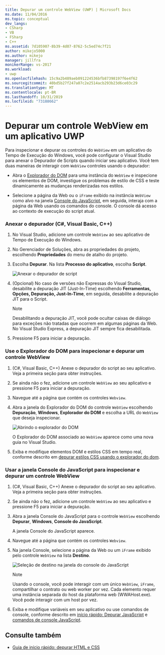 ```yaml
---
title: Depurar um controle WebView (UWP) | Microsoft Docs
ms.date: 11/04/2016
ms.topic: conceptual
dev_langs:
- CSharp
- VB
- FSharp
- C++
ms.assetid: 7d105907-8b39-4d07-8762-5c5ed74c7f21
author: mikejo5000
ms.author: mikejo
manager: jillfra
monikerRange: vs-2017
ms.workload:
- uwp
ms.openlocfilehash: 15c9a2b489aeb091224536bfb87398197f6e4f62
ms.sourcegitcommit: 40bd5b27f247a07c2e2514acb293b23d6ce03c29
ms.translationtype: MT
ms.contentlocale: pt-BR
ms.lasthandoff: 10/31/2019
ms.locfileid: "73188662"
---
```

# <a name="debug-a-webview-control-in-a-uwp-app"></a>Depurar um controle WebView em um aplicativo UWP

 Para inspecionar e depurar os controles do `WebView` em um aplicativo do Tempo de Execução do Windows, você pode configurar o Visual Studio para anexar o Depurador de Scripts quando iniciar seu aplicativo. Você tem duas maneiras de interagir com `WebView` controles usando o depurador:

- Abra o [Explorador do DOM](../debugger/quickstart-debug-html-and-css.md) para uma instância do `WebView` e inspecione os elementos de DOM, investigue os problemas de estilo de CSS e teste dinamicamente as mudanças renderizadas nos estilos.

- Selecione a página da Web ou o `iFrame` exibido na instância `WebView` como alvo na janela [Console do JavaScript](../debugger/javascript-console-commands.md?view=vs-2017), em seguida, interaja com a página da Web usando os comandos do console. O console dá acesso ao contexto de execução do script atual.

### <a name="attach-the-debugger-c-visual-basic-c"></a>Anexar o depurador (C#, Visual Basic, C++)

1. No Visual Studio, adicione um controle `WebView` ao seu aplicativo de Tempo de Execução do Windows.

2. No Gerenciador de Soluções, abra as propriedades do projeto, escolhendo **Propriedades** do menu de atalho do projeto.

3. Escolha **Depurar**. Na lista **Processo do aplicativo**, escolha **Script**.

     ![Anexar o depurador de script](../debugger/media/js_dom_webview_script_debugger.png "JS_DOM_WebView_Script_Debugger")

4. (Opcional) No caso de versões não Expressas do Visual Studio, desabilite a depuração JIT (Just-In-Time) escolhendo **Ferramentas, Opções, Depuração, Just-In-Time**, em seguida, desabilite a depuração JIT para o Script.

    > [!NOTE]
    > Desabilitando a depuração JIT, você pode ocultar caixas de diálogo para exceções não tratadas que ocorrem em algumas páginas da Web. No Visual Studio Express, a depuração JIT sempre fica desabilitada.

5. Pressione F5 para iniciar a depuração.

### <a name="use-the-dom-explorer-to-inspect-and-debug-a-webview-control"></a>Use o Explorador do DOM para inspecionar e depurar um controle WebView

1. (C#, Visual Basic, C++) Anexe o depurador do script ao seu aplicativo. Veja a primeira seção para obter instruções.

2. Se ainda não o fez, adicione um controle `WebView` ao seu aplicativo e pressione F5 para iniciar a depuração.

3. Navegue até a página que contém os controles `Webview`.

4. Abra a janela do Explorador do DOM do controle `WebView` escolhendo **Depuração**, **Windows**, **Explorador do DOM** e escolha a URL do `WebView` que deseja inspecionar.

     ![Abrindo o explorador do DOM](../debugger/media/js_dom_webview.png "JS_DOM_WebView")

     O Explorador do DOM associado ao `WebView` aparece como uma nova guia no Visual Studio.

5. Exiba e modifique elementos DOM e estilos CSS em tempo real, conforme descrito em [depurar estilos CSS usando o explorador do dom](quickstart-debug-html-and-css.md).

### <a name="use-the-javascript-console-window-to-inspect-and-debug-a-webview-control"></a>Usar a janela Console do JavaScript para inspecionar e depurar um controle WebView

1. (C#, Visual Basic, C++) Anexe o depurador do script ao seu aplicativo. Veja a primeira seção para obter instruções.

2. Se ainda não o fez, adicione um controle `WebView` ao seu aplicativo e pressione F5 para iniciar a depuração.

3. Abra a janela Console do JavaScript para o controle `WebView` escolhendo **Depurar**, **Windows**, **Console do JavaScript**.

     A janela Console do JavaScript aparece.

4. Navegue até a página que contém os controles `Webview`.

5. Na janela Console, selecione a página da Web ou um `iFrame` exibido pelo controle `WebView` na lista **Destino**.

     ![Seleção de destino na janela do console do JavaScript](../debugger/media/js_console_target.png "JS_Console_Target")

    > [!NOTE]
    > Usando o console, você pode interagir com um único `WebView`, `iFrame`, compartilhar o contrato ou web worker por vez. Cada elemento requer uma instância separada do host da plataforma web (WWAHost.exe). Você pode interagir com um host por vez.

6. Exiba e modifique variáveis em seu aplicativo ou use comandos de console, conforme descrito em [início rápido: Depurar JavaScript](../debugger/quickstart-debug-javascript-using-the-console.md) e [comandos de console JavaScript](../debugger/javascript-console-commands.md?view=vs-2017).

## <a name="see-also"></a>Consulte também

- [Guia de início rápido: depurar HTML e CSS](../debugger/quickstart-debug-html-and-css.md)